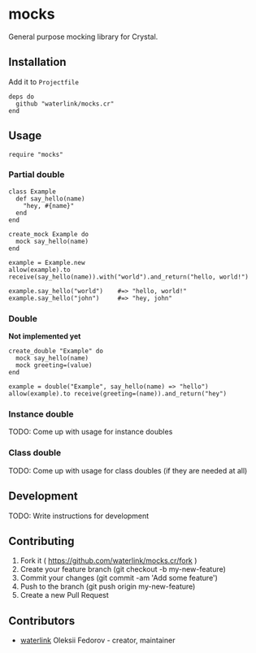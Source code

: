 # mocks

General purpose mocking library for Crystal.

## Installation

Add it to `Projectfile`

```crystal
deps do
  github "waterlink/mocks.cr"
end
```

## Usage

```crystal
require "mocks"
```

### Partial double

```crystal
class Example
  def say_hello(name)
    "hey, #{name}"
  end
end

create_mock Example do
  mock say_hello(name)
end

example = Example.new
allow(example).to receive(say_hello(name)).with("world").and_return("hello, world!")

example.say_hello("world")    #=> "hello, world!"
example.say_hello("john")     #=> "hey, john"
```

### Double

**Not implemented yet**

```crystal
create_double "Example" do
  mock say_hello(name)
  mock greeting=(value)
end

example = double("Example", say_hello(name) => "hello")
allow(example).to receive(greeting=(name)).and_return("hey")
```

### Instance double

TODO: Come up with usage for instance doubles

### Class double

TODO: Come up with usage for class doubles (if they are needed at all)

## Development

TODO: Write instructions for development

## Contributing

1. Fork it ( https://github.com/waterlink/mocks.cr/fork )
2. Create your feature branch (git checkout -b my-new-feature)
3. Commit your changes (git commit -am 'Add some feature')
4. Push to the branch (git push origin my-new-feature)
5. Create a new Pull Request

## Contributors

- [waterlink](https://github.com/waterlink) Oleksii Fedorov - creator, maintainer
